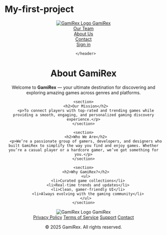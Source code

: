 # My-first-project
<!DOCTYPE html>
<html lang="en">
<head>
  <meta charset="UTF-8" />
  <meta name="viewport" content="width=device-width, initial-scale=1.0"/>
  <title>About Us | GamiRex</title>
  <link rel="stylesheet" href="css/about.css" />
</head>
<body>
    <header>
        <div class="logo">
          <a href="index.html">
          <img src="images/GamiRex_LOGO.jpg" alt="GamiRex Logo">
          <span>GamiRex</span>
        </a>
        </div>
        <nav>
          <a href="myteam.html">Our Team</a>
          <br>
          <a href="about.html">About Us</a>
          <br>
          <a href="contact.html">Contact</a>
          <br>
            </div>
          </div>
            <a href="signin.html" class="signin">Sign in</a>
            <br>
        </nav>
        
      </header>

  <main class="about">
    <h1>About GamiRex</h1>
    <p>Welcome to <strong>GamiRex</strong> — your ultimate destination for discovering and exploring amazing games across genres and platforms.</p>

    <section>
      <h2>Our Mission</h2>
      <p>To connect players with top-rated and trending games while providing a smooth, engaging, and personalized gaming discovery experience.</p>
    </section>

    <section>
      <h2>Who We Are</h2>
      <p>We’re a passionate group of gamers, developers, and designers who built GamiRex to simplify the way you find and enjoy games. Whether you’re a casual player or a hardcore gamer, we’ve got something for you.</p>
    </section>

    <section>
      <h2>Why GamiRex?</h2>
      <ul>
        <li>Curated game collections</li>
        <li>Real-time trends and updates</li>
        <li>Clean, gamer-friendly UI</li>
        <li>Always evolving with the gaming community</li>
      </ul>
    </section>
  </main>

  <footer>
    <div class="footer-container">
      <div class="footer-logo">
        <img src="images/GamiRex_LOGO.jpg" alt="GamiRex Logo">
        <span>GamiRex</span>
      </div>
      <div class="footer-links">
        <a href="privacy.html">Privacy Policy</a>
        <a href="terms.html ">Terms of Service</a>
        <a href="support.html">Support</a>
        <a href="Contact.html">Contact</a>
      </div>
      <p class="footer-credit">© 2025 GamiRex. All rights reserved.</p>
    </div>
  </footer> 
</body>
</html>
